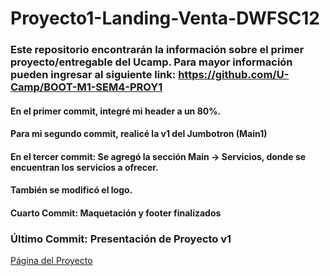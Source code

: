 # Proyecto1-Landing-Venta-DWFSC12


### Este repositorio encontrarán la información sobre el primer proyecto/entregable del Ucamp. Para mayor información pueden ingresar al siguiente link: https://github.com/U-Camp/BOOT-M1-SEM4-PROY1

#### En el primer commit, integré mi header a un 80%.

#### Para mi segundo commit, realicé la v1 del Jumbotron (Main1)

#### En el tercer commit: Se agregó la sección Main -> Servicios, donde se encuentran los servicios a ofrecer.
#### También se modificó el logo.

#### Cuarto Commit: Maquetación y footer finalizados

### Último Commit: Presentación de Proyecto v1

[Página del Proyecto](https://chardoniex.github.io/Proyecto1-Landing-Venta-DWFSC12/)